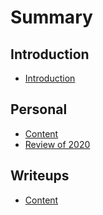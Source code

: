 # Summary

## Introduction

* [Introduction](README.md)

## Personal

* [Content](personal-content.md)
* [Review of 2020](review-2020.md)


## Writeups

* [Content](writeup-content.md)